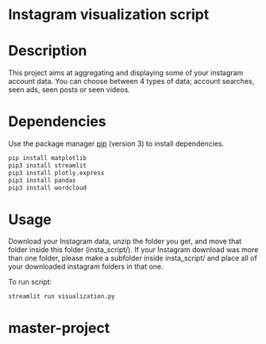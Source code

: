 # Instagram visualization script

# Description
This project aims at aggregating and displaying some of your instagram account data.
You can choose between 4 types of data; account searches, seen ads, seen posts or seen videos.

# Dependencies

Use the package manager [pip](https://pip.pypa.io/en/stable/) (version 3) to install dependencies.
```bash
pip install matplotlib
pip3 install streamlit
pip3 install plotly.express
pip3 install pandas
pip3 install wordcloud
```

# Usage

Download your Instagram data, unzip the folder you get, and move that folder inside this folder (insta_script/). If your Instagram download was more than one folder, please make a subfolder inside insta_script/ and place all of your downloaded instagram folders in that one.

To run script:

```bash
streamlit run visualization.py
```

# master-project
